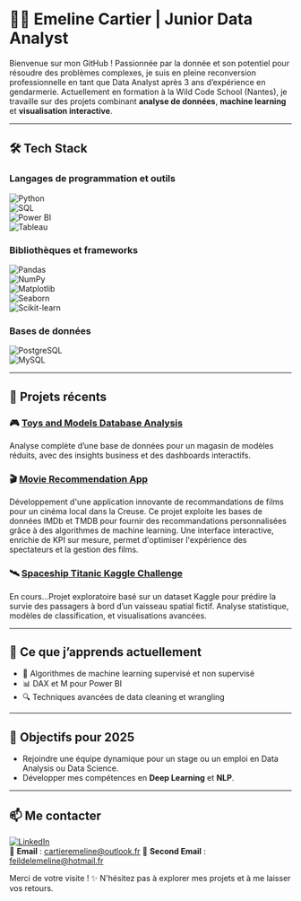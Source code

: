 # 👩‍💻 Emeline Cartier | Junior Data Analyst  

Bienvenue sur mon GitHub ! Passionnée par la donnée et son potentiel pour résoudre des problèmes complexes, je suis en pleine reconversion professionnelle en tant que Data Analyst après 3 ans d’expérience en gendarmerie. Actuellement en formation à la Wild Code School (Nantes), je travaille sur des projets combinant **analyse de données**, **machine learning** et **visualisation interactive**.

---

## 🛠️ Tech Stack  

### Langages de programmation et outils  
![Python](https://img.shields.io/badge/Python-3776AB?style=for-the-badge&logo=python&logoColor=white)  
![SQL](https://img.shields.io/badge/SQL-003B57?style=for-the-badge&logo=postgresql&logoColor=white)  
![Power BI](https://img.shields.io/badge/PowerBI-F2C811?style=for-the-badge&logo=powerbi&logoColor=black)  
![Tableau](https://img.shields.io/badge/Tableau-E97627?style=for-the-badge&logo=tableau&logoColor=white)  

### Bibliothèques et frameworks  
![Pandas](https://img.shields.io/badge/Pandas-150458?style=for-the-badge&logo=pandas&logoColor=white)  
![NumPy](https://img.shields.io/badge/NumPy-013243?style=for-the-badge&logo=numpy&logoColor=white)  
![Matplotlib](https://img.shields.io/badge/Matplotlib-6E7582?style=for-the-badge)  
![Seaborn](https://img.shields.io/badge/Seaborn-2E5D9F?style=for-the-badge)  
![Scikit-learn](https://img.shields.io/badge/Scikit--Learn-F7931E?style=for-the-badge&logo=scikitlearn&logoColor=white)  

### Bases de données  
![PostgreSQL](https://img.shields.io/badge/PostgreSQL-4169E1?style=for-the-badge&logo=postgresql&logoColor=white)  
![MySQL](https://img.shields.io/badge/MySQL-4479A1?style=for-the-badge&logo=mysql&logoColor=white)  

---

## 🚀 Projets récents  

### 🎮 [Toys and Models Database Analysis](https://github.com/AtomCrtr/toys-and-models-analysis)  
Analyse complète d’une base de données pour un magasin de modèles réduits, avec des insights business et des dashboards interactifs.

### 🎬 [Movie Recommendation App](https://github.com/AtomCrtr/movie-recommendation-app)  
Développement d'une application innovante de recommandations de films pour un cinéma local dans la Creuse. Ce projet exploite les bases de données IMDb et TMDB pour fournir des recommandations personnalisées grâce à des algorithmes de machine learning. Une interface interactive, enrichie de KPI sur mesure, permet d'optimiser l'expérience des spectateurs et la gestion des films.

### 🛰️ [Spaceship Titanic Kaggle Challenge](https://github.com/votre-repo-spaceship-titanic)  
En cours...Projet exploratoire basé sur un dataset Kaggle pour prédire la survie des passagers à bord d’un vaisseau spatial fictif. Analyse statistique, modèles de classification, et visualisations avancées.

---

## 🌱 Ce que j’apprends actuellement  
- 🧠 Algorithmes de machine learning supervisé et non supervisé  
- 📊 DAX et M pour Power BI  
- 🔍 Techniques avancées de data cleaning et wrangling  

---

## 🎯 Objectifs pour 2025  
- Rejoindre une équipe dynamique pour un stage ou un emploi en Data Analysis ou Data Science.  
- Développer mes compétences en **Deep Learning** et **NLP**.  

---

## 📫 Me contacter  
[![LinkedIn](https://img.shields.io/badge/LinkedIn-Emeline--Cartier-0077B5?style=for-the-badge&logo=linkedin&logoColor=white)](www.linkedin.com/in/emeline-cartier-53b3b2199)  
📧 **Email** : cartieremeline@outlook.fr
📧 **Second Email** : feildelemeline@hotmail.fr

Merci de votre visite ! ✨ N'hésitez pas à explorer mes projets et à me laisser vos retours.  
